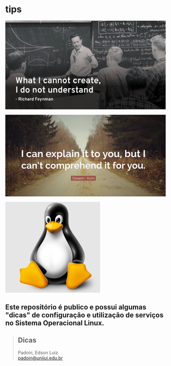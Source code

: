 # tips


![tips](feynman.png)

![tips](edward.png)

![tips](pin.png)

[//]: # (<img src="https:..">)

<!--
    this is a comment.
-->



## Este repositório é publico e possui algumas "dicas" de configuração e utilização de serviços no Sistema Operacional Linux.

> ## Dicas 
> Padoin, Edson Luiz  
> padoin@unijui.edu.br


